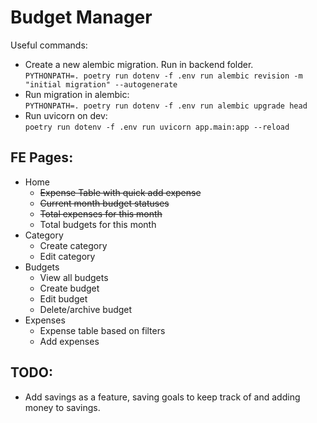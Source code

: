 # Budget Manager

Useful commands:
* Create a new alembic migration. Run in backend folder.  
  `PYTHONPATH=. poetry run dotenv -f .env run alembic revision -m "initial migration" --autogenerate`
* Run migration in alembic:  
  `PYTHONPATH=. poetry run dotenv -f .env run alembic upgrade head`
* Run uvicorn on dev:  
  `poetry run dotenv -f .env run uvicorn app.main:app --reload`

## FE Pages:
* Home
  * ~~Expense Table with quick add expense~~
  * ~~Current month budget statuses~~
  * ~~Total expenses for this month~~
  * Total budgets for this month
* Category
  * Create category
  * Edit category
* Budgets
  * View all budgets
  * Create budget
  * Edit budget
  * Delete/archive budget
* Expenses
  * Expense table based on filters
  * Add expenses

## TODO:
* Add savings as a feature, saving goals to keep track of and adding money to savings.